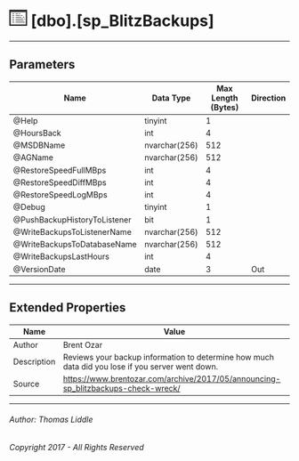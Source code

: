 #### 

# ![Stored Procedures](../../Images/StoredProcedure32.png) [dbo].[sp_BlitzBackups]

---

## <a name="#parameters"></a>Parameters

| Name | Data Type | Max Length (Bytes) | Direction |
|---|---|---|---|
| @Help | tinyint | 1 |  |
| @HoursBack | int | 4 |  |
| @MSDBName | nvarchar(256) | 512 |  |
| @AGName | nvarchar(256) | 512 |  |
| @RestoreSpeedFullMBps | int | 4 |  |
| @RestoreSpeedDiffMBps | int | 4 |  |
| @RestoreSpeedLogMBps | int | 4 |  |
| @Debug | tinyint | 1 |  |
| @PushBackupHistoryToListener | bit | 1 |  |
| @WriteBackupsToListenerName | nvarchar(256) | 512 |  |
| @WriteBackupsToDatabaseName | nvarchar(256) | 512 |  |
| @WriteBackupsLastHours | int | 4 |  |
| @VersionDate | date | 3 | Out |


---

## <a name="#extendedproperties"></a>Extended Properties

| Name | Value |
|---|---|
| Author | Brent Ozar |
| Description | Reviews your backup information to determine how much data did you lose if you server went down. |
| Source | https://www.brentozar.com/archive/2017/05/announcing-sp_blitzbackups-check-wreck/ |


---

###### Author:  Thomas Liddle

###### Copyright 2017 - All Rights Reserved

